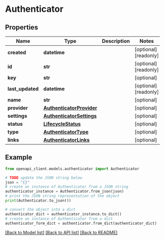 # Authenticator


## Properties

Name | Type | Description | Notes
------------ | ------------- | ------------- | -------------
**created** | **datetime** |  | [optional] [readonly] 
**id** | **str** |  | [optional] [readonly] 
**key** | **str** |  | [optional] 
**last_updated** | **datetime** |  | [optional] [readonly] 
**name** | **str** |  | [optional] 
**provider** | [**AuthenticatorProvider**](AuthenticatorProvider.md) |  | [optional] 
**settings** | [**AuthenticatorSettings**](AuthenticatorSettings.md) |  | [optional] 
**status** | [**LifecycleStatus**](LifecycleStatus.md) |  | [optional] 
**type** | [**AuthenticatorType**](AuthenticatorType.md) |  | [optional] 
**links** | [**AuthenticatorLinks**](AuthenticatorLinks.md) |  | [optional] 

## Example

```python
from openapi_client.models.authenticator import Authenticator

# TODO update the JSON string below
json = "{}"
# create an instance of Authenticator from a JSON string
authenticator_instance = Authenticator.from_json(json)
# print the JSON string representation of the object
print(Authenticator.to_json())

# convert the object into a dict
authenticator_dict = authenticator_instance.to_dict()
# create an instance of Authenticator from a dict
authenticator_form_dict = authenticator.from_dict(authenticator_dict)
```
[[Back to Model list]](../README.md#documentation-for-models) [[Back to API list]](../README.md#documentation-for-api-endpoints) [[Back to README]](../README.md)


